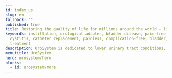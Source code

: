 ```yaml
---
id: index_us
slug: en
fallback: ""
published: true
title: Restoring the quality of life for millions around the world – literally
keywords: instillation, urological adapter, bladder disease, pain-free,
  cystitis, catheter replacement, painless, complication-free, bladder,
  treatment
description: UroSystem is dedicated to lower urinary tract conditions, especially interstitial cystitis/bladder pain syndrome (IC/BPS). The company has been developing a portfolio of solutions including diagnosis methods, medications and devices primarily focusing on the IC/BPS patients worldwide.
menutitle: UroSystem
hero: urosystem/hero
blocks:
  - id: urosystem/more
---
```

